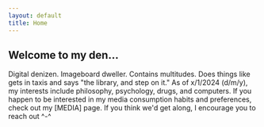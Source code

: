 ```yaml
---
layout: default
title: Home
---
```

<div class="m_box">
  <div class="m_box_bar">
    <h2>Welcome to my den...</h2>
  </div>
      Digital denizen. Imageboard dweller. Contains multitudes. Does things like gets in taxis and says "the library, and step on it."
  As of x/1/2024 (d/m/y), my interests include philosophy, psychology, drugs, and computers. If you happen to be interested in my media consumption habits and preferences, check out my [MEDIA] page.
  If you think we'd get along, I encourage you to reach out ^-^
</div>
